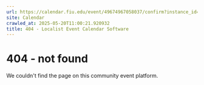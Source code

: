 ```yaml
---
url: https://calendar.fiu.edu/event/49674967058037/confirm?instance_id=49674967059062&return=https%3A%2F%2Fcalendar.fiu.edu%2Fcalendar%3Fevent_types%255B%255D%3D127584
site: Calendar
crawled_at: 2025-05-20T11:00:21.920932
title: 404 - Localist Event Calendar Software
---
```


# 404 - not found
We couldn't find the page on this community event platform.

